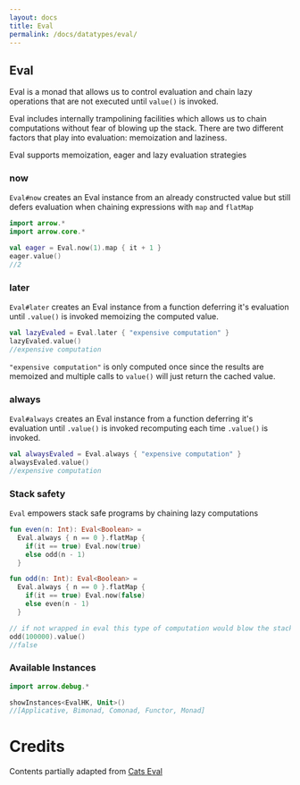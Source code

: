 ```yaml
---
layout: docs
title: Eval
permalink: /docs/datatypes/eval/
---
```


## Eval

Eval is a monad that allows us to control evaluation and chain lazy operations that are not executed until `value()` is invoked. 

Eval includes internally trampolining facilities which allows us to chain computations without fear of blowing up the stack.
There are two different factors that play into evaluation: memoization and laziness.

Eval supports memoization, eager and lazy evaluation strategies

### now

`Eval#now` creates an Eval instance from an already constructed value but still defers evaluation when chaining expressions with `map` and `flatMap`

```kotlin
import arrow.*
import arrow.core.*

val eager = Eval.now(1).map { it + 1 }
eager.value()
//2
```

### later

`Eval#later` creates an Eval instance from a function deferring it's evaluation until `.value()` is invoked memoizing the computed value.

```kotlin
val lazyEvaled = Eval.later { "expensive computation" }
lazyEvaled.value()
//expensive computation
```

`"expensive computation"` is only computed once since the results are memoized and multiple calls to `value()` will just return the cached value.

### always

`Eval#always` creates an Eval instance from a function deferring it's evaluation until `.value()` is invoked recomputing each time `.value()` is invoked.

```kotlin
val alwaysEvaled = Eval.always { "expensive computation" }
alwaysEvaled.value()
//expensive computation
```

### Stack safety

`Eval` empowers stack safe programs by chaining lazy computations

```kotlin
fun even(n: Int): Eval<Boolean> =
  Eval.always { n == 0 }.flatMap {
    if(it == true) Eval.now(true)
    else odd(n - 1)
  }

fun odd(n: Int): Eval<Boolean> =
  Eval.always { n == 0 }.flatMap {
    if(it == true) Eval.now(false)
    else even(n - 1)
  }

// if not wrapped in eval this type of computation would blow the stack and result in a StackOverflowError
odd(100000).value() 
//false
```

### Available Instances

```kotlin
import arrow.debug.*

showInstances<EvalHK, Unit>()
//[Applicative, Bimonad, Comonad, Functor, Monad]
```
 
# Credits
 
Contents partially adapted from [Cats Eval](https://typelevel.org/cats/datatypes/eval.html)
